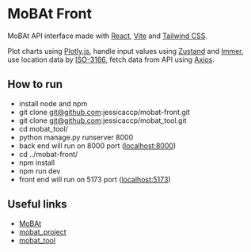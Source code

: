# MoBAt Front

MoBAt API interface made with [React](https://react.dev/), [Vite](https://vitejs.dev/) and [Tailwind CSS](https://tailwindcss.com/).

Plot charts using [Plotly.js](https://plotly.com/javascript/), handle input values using [Zustand](https://zustand-demo.pmnd.rs/) and [Immer](https://immerjs.github.io/immer/), use location data by [ISO-3166](https://github.com/wooorm/iso-3166), fetch data from API using [Axios](https://axios-http.com/).

## How to run

- install node and npm
- git clone git@github.com:jessicaccp/mobat-front.git
- git clone git@github.com:jessicaccp/mobat_tool.git
- cd mobat_tool/
- python manage.py runserver 8000
- back end will run on 8000 port ([localhost:8000](localhost:8000))
- cd ../mobat-front/
- npm install
- npm run dev
- front end will run on 5173 port ([localhost:5173](localhost:5173))

## Useful links

- [MoBAt](https://github.com/LarcesUece/MoBat)
- [mobat_project](https://github.com/Melinh0/mobat_project)
- [mobat_tool](https://github.com/Melinh0/mobat_tool)
